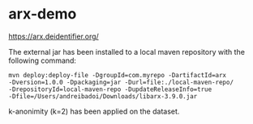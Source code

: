 # arx-demo
https://arx.deidentifier.org/

The external jar has been installed to a local maven repository with the following command:

<code>mvn deploy:deploy-file -DgroupId=com.myrepo -DartifactId=arx -Dversion=1.0.0 -Dpackaging=jar -Durl=file:./local-maven-repo/ -DrepositoryId=local-maven-repo -DupdateReleaseInfo=true -Dfile=/Users/andreibadoi/Downloads/libarx-3.9.0.jar</code>

k-anonimity (k=2) has been applied on the dataset.
